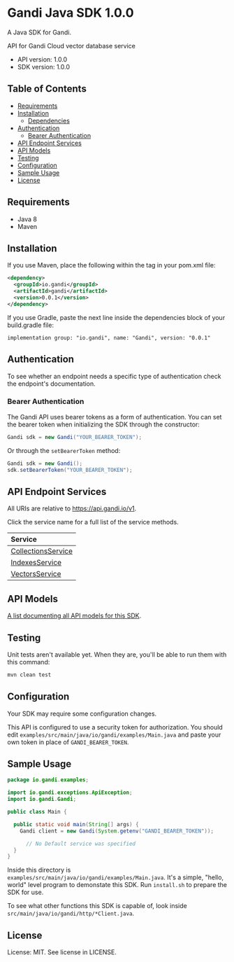 # Gandi Java SDK 1.0.0

A Java SDK for Gandi.

API for Gandi Cloud vector database service

- API version: 1.0.0
- SDK version: 1.0.0

## Table of Contents

- [Requirements](#requirements)
- [Installation](#installation)
  - [Dependencies](#dependencies)
- [Authentication](#authentication)
  - [Bearer Authentication](#bearer-authentication)
- [API Endpoint Services](#api-endpoint-services)
- [API Models](#api-models)
- [Testing](#testing)
- [Configuration](#configuration)
- [Sample Usage](#sample-usage)
- [License](#license)

## Requirements

- Java 8
- Maven

## Installation

If you use Maven, place the following within the <dependencies> tag in your pom.xml file:

```XML
<dependency>
  <groupId>io.gandi</groupId>
  <artifactId>gandi</artifactId>
  <version>0.0.1</version>
</dependency>
```

If you use Gradle, paste the next line inside the dependencies block of your build.gradle file:

```Gradle
implementation group: "io.gandi", name: "Gandi", version: "0.0.1"
```

## Authentication

To see whether an endpoint needs a specific type of authentication check the endpoint's documentation.

### Bearer Authentication

The Gandi API uses bearer tokens as a form of authentication. You can set the bearer token when initializing the SDK through the constructor:

```Java
Gandi sdk = new Gandi("YOUR_BEARER_TOKEN");
```

Or through the `setBearerToken` method:

```Java
Gandi sdk = new Gandi();
sdk.setBearerToken("YOUR_BEARER_TOKEN");
```

## API Endpoint Services

All URIs are relative to https://api.gandi.io/v1.

Click the service name for a full list of the service methods.

| Service                                                                            |
| :--------------------------------------------------------------------------------- |
| [CollectionsService](src/main/java/io/gandi/services/README.md#collectionsservice) |
| [IndexesService](src/main/java/io/gandi/services/README.md#indexesservice)         |
| [VectorsService](src/main/java/io/gandi/services/README.md#vectorsservice)         |

## API Models

[A list documenting all API models for this SDK](src/main/java/io/gandi//models/README.md#gandi-models).

## Testing

Unit tests aren't available yet. When they are, you'll be able to run them with this command:

```Bash
mvn clean test
```

## Configuration

Your SDK may require some configuration changes.

This API is configured to use a security token for authorization. You should edit `examples/src/main/java/io/gandi/examples/Main.java` and paste your own token in place of `GANDI_BEARER_TOKEN`.

## Sample Usage

```Java
package io.gandi.examples;

import io.gandi.exceptions.ApiException;
import io.gandi.Gandi;

public class Main {

  public static void main(String[] args) {
    Gandi client = new Gandi(System.getenv("GANDI_BEARER_TOKEN"));

      // No Default service was specified
  }
}

```

Inside this directory is `examples/src/main/java/io/gandi/examples/Main.java`. It's a simple, "hello, world" level program to demonstate this SDK. Run `install.sh` to prepare the SDK for use.

To see what other functions this SDK is capable of, look inside `src/main/java/io/gandi/http/*Client.java`.

## License

License: MIT. See license in LICENSE.

<!-- This file was generated by liblab | https://liblab.com/ -->
